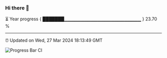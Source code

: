 ### Hi there 👋

⏳ Year progress { ███████▁▁▁▁▁▁▁▁▁▁▁▁▁▁▁▁▁▁▁▁▁▁▁ } 23.70 %

---

⏰ Updated on Wed, 27 Mar 2024 18:13:49 GMT

![Progress Bar CI](https://github.com/liununu/liununu/workflows/Progress%20Bar%20CI/badge.svg)
